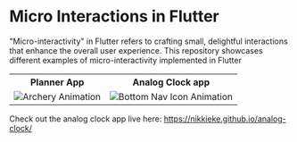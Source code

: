 # Micro Interactions in Flutter
"Micro-interactivity" in Flutter refers to crafting small, delightful interactions that enhance the overall user experience.
This repository showcases different examples of micro-interactivity implemented in Flutter

<table>
	<tbody width="100%">
	<tr>
			<th>Planner App</th>
      <th>Analog Clock app</th>
		</tr>
		<tr>
      <td>
			<img src="https://github.com/nikkieke/flutter_micro_interactions/assets/95222620/6d3b4f58-52ab-4076-bfd1-f809a267ab60" alt="Archery Animation"></img>
			</td>
	    <td>
			<img src="https://github.com/nikkieke/flutter_micro_interactions/assets/95222620/5749ebec-8691-46d9-a996-632070c5aabb" alt="Bottom Nav Icon Animation"></img>
			</td>
		</tr>
		</tr>
	</tbody>
</table>

Check out the analog clock app live here: https://nikkieke.github.io/analog-clock/
